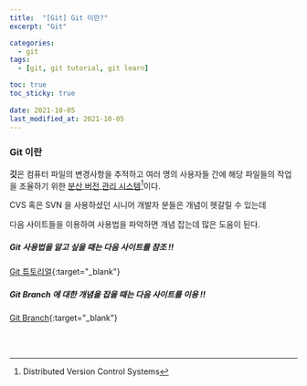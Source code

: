 ```yaml
---
title:  "[Git] Git 이란?" 
excerpt: "Git"

categories:
  - git
tags:
  - [git, git tutorial, git learn]

toc: true
toc_sticky: true
 
date: 2021-10-05
last_modified_at: 2021-10-05
---
```


### Git 이란

**깃**은 컴퓨터 파일의 변경사항을 추적하고 여러 명의 사용자들 간에 해당 파일들의 작업을 조율하기 위한 <u>분산 버전 관리 시스템</u>[^1]이다.

CVS 혹은 SVN 을 사용하셨던 시니어 개발자 분들은 개념이 헷갈릴 수 있는데

다음 사이트들을 이용하여 사용법을 파악하면 개념 잡는데 많은 도움이 된다.



##### Git 사용법을 알고 싶을 때는 다음 사이트를 참조 !!

[Git 튜토리얼](https://backlog.com/git-tutorial/kr/){:target="_blank"}



##### Git Branch 에 대한 개념을 잡을 때는 다음 사이트를 이용 !!

[Git Branch](https://learngitbranching.js.org/?locale=ko){:target="_blank"}

<br>
<br>

[^1]: Distributed Version Control Systems
